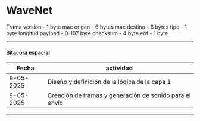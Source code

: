 # WaveNet
Trama
version - 1 byte
mac origen - 6 bytes
mac destino - 6 bytes
tipo - 1 byte
longitud payload - 0-107 byte
checksum - 4 byte
eof - 1 byte

----
#### Bitacora espacial

|Fecha | actividad |
|-----|-----------|
|9-05-2025|Diseño y definición de la lógica de la capa 1|
|9-05-2025|Creación de tramas y generación de sonido para el envío|

----